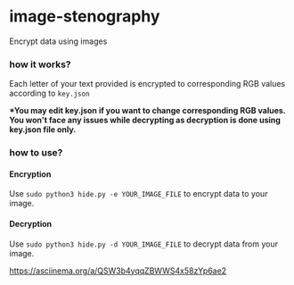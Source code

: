 # image-stenography
Encrypt data using images

<h3>how it works?</h3>

Each letter of your text provided is encrypted to corresponding RGB values according to <code>key.json</code>

<b></i>*You may edit key.json if you want to change corresponding RGB values. You won't face any issues while decrypting as decryption is done using key.json file only.</i></b>
<h3>how to use?</h3>

<h4>Encryption</h4>
Use <code>sudo python3 hide.py -e YOUR_IMAGE_FILE</code> to encrypt data to your image.

<h4>Decryption</h4>
Use <code>sudo python3 hide.py -d YOUR_IMAGE_FILE</code> to decrypt data from your image.

https://asciinema.org/a/QSW3b4yqqZBWWS4x58zYp6ae2

